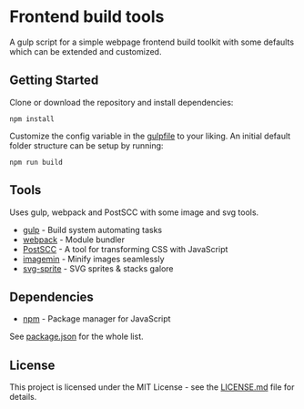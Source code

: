 # Frontend build tools

A gulp script for a simple webpage frontend build toolkit with some defaults which can be extended and customized.

## Getting Started

Clone or download the repository and install dependencies:

```
npm install
```

Customize the config variable in the [gulpfile](gulpfile.js) to your liking. An initial default folder structure can be setup by running:

```
npm run build
```

## Tools

Uses gulp, webpack and PostSCC with some image and svg tools.

* [gulp](http://gulpjs.com/) - Build system automating tasks
* [webpack](https://webpack.github.io/) - Module bundler
* [PostSCC](http://postcss.org/) - A tool for transforming CSS with JavaScript
* [imagemin](https://github.com/imagemin/imagemin) - Minify images seamlessly
* [svg-sprite](https://github.com/jkphl/svg-sprite) - SVG sprites & stacks galore

## Dependencies

* [npm](https://www.npmjs.com/) - Package manager for JavaScript

See [package.json](package.json) for the whole list.

## License

This project is licensed under the MIT License - see the [LICENSE.md](LICENSE.md) file for details.

